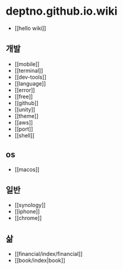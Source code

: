 # deptno.github.io.wiki

- [[hello wiki]]

## 개발
- [[mobile]]
- [[terminal]]
- [[dev-tools]]
- [[language]]
- [[error]]
- [[free]]
- [[github]]
- [[unity]]
- [[theme]]
- [[aws]]
- [[port]]
- [[shell]]

## os
- [[macos]]

## 일반
- [[synology]]
- [[iphone]]
- [[chrome]]

## 삶
- [[financial/index/financial]]
- [[book/index|book]]
